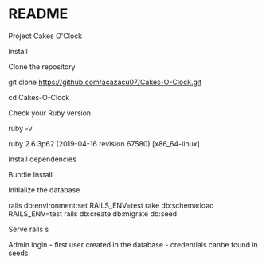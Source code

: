 # README

Project Cakes O'Clock

Install

Clone the repository

git clone https://github.com/acazacu07/Cakes-O-Clock.git

cd Cakes-O-Clock

Check your Ruby version

ruby -v

ruby 2.6.3p62 (2019-04-16 revision 67580) [x86_64-linux]

Install dependencies

Bundle Install

Initialize the database

rails db:environment:set RAILS_ENV=test
rake db:schema:load RAILS_ENV=test 
rails db:create db:migrate db:seed

Serve
rails s

Admin login - first user created in the database - credentials canbe found in seeds

